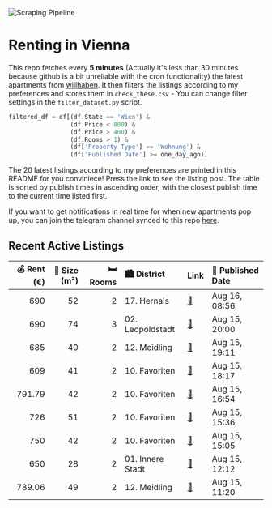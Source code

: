 ![Scraping Pipeline](https://github.com/AthomsG/renting-in-vienna/actions/workflows/run_pipeline.yml/badge.svg)


# Renting in Vienna

This repo fetches every **5 minutes** (Actually it's less than 30 minutes because github is a bit unreliable with the cron functionality) the latest apartments from [willhaben](https://www.willhaben.at/).
It then filters the listings according to my preferences and stores them in `check_these.csv` - You can change filter settings in the `filter_dataset.py` script.

```python
filtered_df = df[(df.State == 'Wien') & 
                 (df.Price < 800) &
                 (df.Price > 400) &
                 (df.Rooms > 1) &
                 (df['Property Type'] == 'Wohnung') &
                 (df['Published Date'] >= one_day_ago)]
```

The 20 latest listings according to my preferences are printed in this README for you conviniece! Press the link to see the listing post.
The table is sorted by publish times in ascending order, with the closest publish time to the current time listed first.

If you want to get notifications in real time for when new apartments pop up, you can join the telegram channel synced to this repo [here](https://t.me/+1HPAYOf5BSsyNTlk).

## Recent Active Listings

|   💰 Rent (€) |   📏 Size (m²) |   🛏️ Rooms | 🏙️ District      | Link                                                                                                                                                                                            | 📅 Published Date   |
|-------------:|--------------:|-----------:|:-----------------|:------------------------------------------------------------------------------------------------------------------------------------------------------------------------------------------------|:-------------------|
|       690    |            52 |          2 | 17. Hernals      | [🔗](https://www.willhaben.at/iad/immobilien/d/mietwohnungen/wien/wien-1170-hernals/n%C3%A4he-yppenplatz:-nette-zweizimmermietwohnung-2093604295/)                                               | Aug 16, 08:56      |
|       690    |            74 |          3 | 02. Leopoldstadt | [🔗](https://www.willhaben.at/iad/immobilien/d/mietwohnungen/wien/wien-1020-leopoldstadt/gemeinde-wohnung-1575544480/)                                                                           | Aug 15, 20:00      |
|       685    |            40 |          2 | 12. Meidling     | [🔗](https://www.willhaben.at/iad/immobilien/d/mietwohnungen/wien/wien-1120-meidling/ruhige-helle-generalsanierte-wohnung-privat-1447012730/)                                                    | Aug 15, 19:11      |
|       609    |            41 |          2 | 10. Favoriten    | [🔗](https://www.willhaben.at/iad/immobilien/d/mietwohnungen/wien/wien-1100-favoriten/neu-saniert/erstbezug%21-zentrale-wohnung-in-favoriten-1464551555/)                                        | Aug 15, 18:17      |
|       791.79 |            42 |          2 | 10. Favoriten    | [🔗](https://www.willhaben.at/iad/immobilien/d/mietwohnungen/wien/wien-1100-favoriten/neu%21-ideale-2-zimmerwohnung-mit-perfekter-verkehrsanbindung%21-1805768083/)                              | Aug 15, 16:54      |
|       726    |            51 |          2 | 10. Favoriten    | [🔗](https://www.willhaben.at/iad/immobilien/d/mietwohnungen/wien/wien-1100-favoriten/helle-mietwohnung-859830543/)                                                                              | Aug 15, 15:36      |
|       750    |            42 |          2 | 10. Favoriten    | [🔗](https://www.willhaben.at/iad/immobilien/d/mietwohnungen/wien/wien-1100-favoriten/terrassentraum:-sonnige-2-zimmer-terrassenwohnung-nahe-hauptbahnhof-&-arsenal---provisonsfrei-1305746124/) | Aug 15, 15:05      |
|       650    |            28 |          2 | 01. Innere Stadt | [🔗](https://www.willhaben.at/iad/immobilien/d/mietwohnungen/wien/wien-1010-innere-stadt/%22wg%22---zimmer-kabinett-in-toplage-hinter-stephansdom-ab-sofort-zu-vergeben-866208642/)              | Aug 15, 12:12      |
|       789.06 |            49 |          2 | 12. Meidling     | [🔗](https://www.willhaben.at/iad/immobilien/d/mietwohnungen/wien/wien-1120-meidling/provisionsfrei:-ruhiger-49m%C2%B2-neubau-mit-2-zimmern-und-einbauk%C3%BCche---1120-wien-1127315926/)        | Aug 15, 11:20      |
